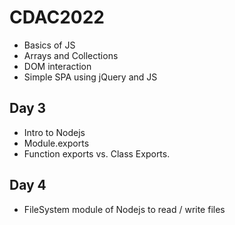 # CDAC2022
- Basics of JS
- Arrays and Collections
- DOM interaction
- Simple SPA using jQuery and JS

## Day 3
- Intro to Nodejs
- Module.exports
- Function exports vs. Class Exports.

## Day 4
- FileSystem module of Nodejs to read / write files

